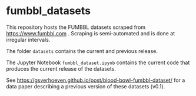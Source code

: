 # fumbbl_datasets
This repository hosts the FUMBBL datasets scraped from https://www.fumbbl.com .
Scraping is semi-automated and is done at irregular intervals.

The folder `datasets` contains the current and previous release.

The Jupyter Notebook `fumbbl_dataset.ipynb` contains the current code that produces the current release of the datasets.

See https://gsverhoeven.github.io/post/blood-bowl-fumbbl-dataset/ for a data paper describing a previous version of these datasets (v0.1).

